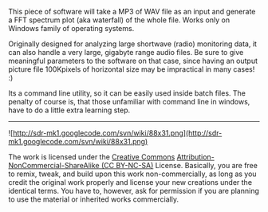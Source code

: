This piece of software will take a MP3 of WAV file as an input and generate a FFT spectrum plot (aka waterfall) of the whole file.
Works only on Windows family of operating systems.

Originally designed for analyzing large shortwave (radio) monitoring data, it can also handle a very large, gigabyte range audio files. Be sure to give meaningful parameters to the software on that case, since having an output picture file 100Kpixels of horizontal size may be impractical in many cases! :)

Its a command line utility, so it can be easily used  inside batch files. The penalty of course is, that those unfamiliar with command line in windows, have to do a little extra learning step.



---


![http://sdr-mk1.googlecode.com/svn/wiki/88x31.png](http://sdr-mk1.googlecode.com/svn/wiki/88x31.png)

The work is licensed under the [Creative Commons](http://creativecommons.org/licenses/) [Attribution-NonCommercial-ShareAlike (CC BY-NC-SA)](http://creativecommons.org/licenses/by-nc-sa/3.0/) License. Basically, you are free to remix, tweak, and build upon this work non-commercially, as long as you credit the original work properly and license your new creations under the identical terms. You have to, however, ask for permission if you are planning to use the material or inherited works commercially.